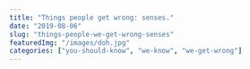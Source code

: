 ```yaml
---
title: "Things people get wrong: senses."
date: "2019-08-06"
slug: "things-people-we-get-wrong-senses"
featuredImg: "/images/doh.jpg"
categories: ["you-should-know", "we-know", "we-get-wrong"]
---
```



